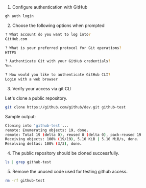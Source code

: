 1. Configure authentication with GitHub
``` bash
gh auth login
```
2. Choose the following options when prompted
```bash
? What account do you want to log into?
GitHub.com

? What is your preferred protocol for Git operations?
HTTPS

? Authenticate Git with your GitHub credentials?
Yes

? How would you like to authenticate GitHub CLI?
Login with a web browser
```

3. Verify your access via git CLI

Let's clone a public repository.
```bash
git clone https://github.com/github/dev.git github-test
```

Sample output:
```bash
Cloning into 'github-test'...
remote: Enumerating objects: 19, done.
remote: Total 19 (delta 0), reused 0 (delta 0), pack-reused 19
Receiving objects: 100% (19/19), 5.10 KiB | 5.10 MiB/s, done.
Resolving deltas: 100% (3/3), done.
```

4. The public repository should be cloned successfully.
```bash
ls | grep github-test
```

5.  Remove the unused code used for testing github access.
```bash
rm -rf github-test
```
